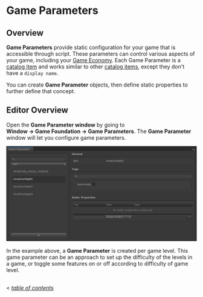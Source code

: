 # Game Parameters

## Overview

__Game Parameters__ provide static configuration for your game that is accessible through script. These parameters can control various aspects of your game, including your [Game Economy](../GameSystems/GameEconomy.md). Each Game Parameter is a [catalog item] and works similar to other [catalog items], except they don't have a `display name`.  

You can create __Game Parameter__ objects, then define static properties to further define that concept.

## Editor Overview

Open the __Game Parameter window__ by going to __Window → Game Foundation → Game Parameters__.
The __Game Parameter__ window will let you configure game parameters.

![An overview of the Game Parameter Window](../images/game-parameter-window.png)

In the example above, a __Game Parameter__ is created per game level. This game parameter can be an approach to set up the difficulty of the levels in a game, or toggle some features on or off according to difficulty of game level.

## 
< [_table of contents_](../TableOfContents.md)










[catalog item]:  ../Catalog.md#Catalog-Items
[catalog items]: ../Catalog.md#Catalog-Items
